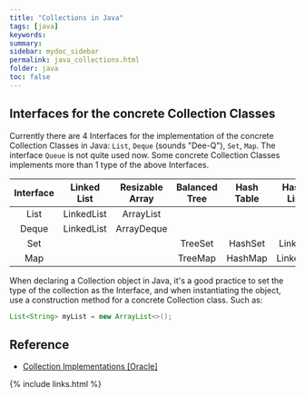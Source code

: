 ```yaml
---
title: "Collections in Java"
tags: [java]
keywords:
summary:
sidebar: mydoc_sidebar
permalink: java_collections.html
folder: java
toc: false
---
```


## Interfaces for the concrete Collection Classes
Currently there are 4 Interfaces for the implementation of the concrete Collection Classes in Java: `List`, `Deque` (sounds "Dee-Q"), `Set`, `Map`. 
The interface `Queue` is not quite used now. Some concrete Collection Classes implements more than 1 type of the above Interfaces.

| Interface | Linked List | Resizable Array | Balanced Tree | Hash Table | Hash Table + Linked List |
|:-----:|:-----:|:-----:|:-----:|:-----:|:-----:|
| List | LinkedList | ArrayList | | | |
| Deque | LinkedList | ArrayDeque | | | |
| Set | | | TreeSet | HashSet | LinkedHashSet |
| Map | | | TreeMap | HashMap | LinkedHashMap |

When declaring a Collection object in Java, it's a good practice to set the type of the collection as the Interface, and when instantiating the object, use a construction method for a concrete Collection class. Such as:
```java
List<String> myList = new ArrayList<>();
```

## Reference
* [Collection Implementations [Oracle]](https://docs.oracle.com/javase/tutorial/collections/implementations/index.html)


{% include links.html %}
